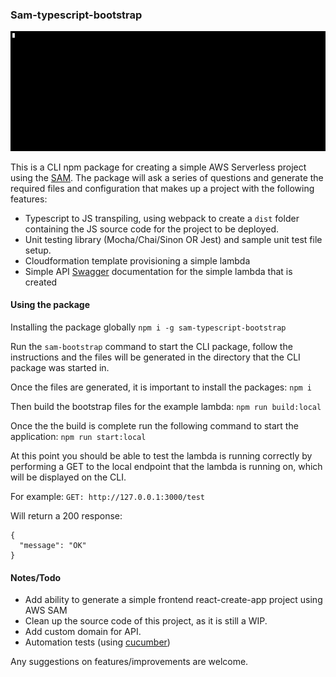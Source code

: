 ### Sam-typescript-bootstrap

![Demo](https://github.com/RyanD1996/sam-typescript-bootstrap/blob/main/demo.gif)

This is a CLI npm package for creating a simple AWS Serverless project using the [SAM](https://aws.amazon.com/serverless/sam/). The package will ask a series of questions and generate the required files and configuration that makes up a project with the following features:

- Typescript to JS transpiling, using webpack to create a `dist` folder containing the JS source code for the project to be deployed.
- Unit testing library (Mocha/Chai/Sinon OR Jest) and sample unit test file setup.
- Cloudformation template provisioning a simple lambda
- Simple API [Swagger](https://swagger.io/) documentation for the simple lambda that is created

#### Using the package

Installing the package globally
`npm i -g sam-typescript-bootstrap`

Run the `sam-bootstrap` command to start the CLI package, follow the instructions and the files will be generated in the directory that the CLI package was started in.

Once the files are generated, it is important to install the packages:
`npm i`

Then build the bootstrap files for the example lambda:
`npm run build:local`

Once the the build is complete run the following command to start the application:
`npm run start:local`

At this point you should be able to test the lambda is running correctly by performing a GET to the local endpoint that the lambda is running on, which will be displayed on the CLI.

For example:
`GET: http://127.0.0.1:3000/test`

Will return a 200 response:

    {
      "message": "OK"
    }

#### Notes/Todo

- Add ability to generate a simple frontend react-create-app project using AWS SAM
- Clean up the source code of this project, as it is still a WIP.
- Add custom domain for API.
- Automation tests (using [cucumber](https://cucumber.io/docs/cucumber/))

Any suggestions on features/improvements are welcome.
